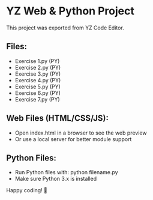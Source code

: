 # YZ Web & Python Project

This project was exported from YZ Code Editor.

## Files:
- Exercise 1.py (PY)
- Exercise 2.py (PY)
- Exercise 3.py (PY)
- Exercise 4.py (PY)
- Exercise 5.py (PY)
- Exercise 6.py (PY)
- Exercise 7.py (PY)

## Web Files (HTML/CSS/JS):
- Open index.html in a browser to see the web preview
- Or use a local server for better module support

## Python Files:
- Run Python files with: python filename.py
- Make sure Python 3.x is installed

Happy coding! 🚀
